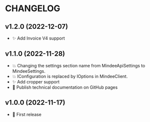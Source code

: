# CHANGELOG

## v1.2.0 (2022-12-07)

* :sparkles: Add Invoice V4 support

## v1.1.0 (2022-11-28)

* :boom: Changing the settings section name from MindeeApiSettings to MindeeSettings.
* :boom: IConfiguration is replaced by IOptions<MindeeSettings> in MindeeClient.
* :sparkles: Add cropper support
* :memo: Publish technical documentation on GitHub pages

## v1.0.0 (2022-11-17)

* :tada: First release
